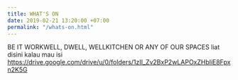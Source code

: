 ```yaml
---
title: WHAT'S ON
date: 2019-02-21 13:20:00 +07:00
permalink: "/whats-on.html"
---
```


BE IT WORKWELL, DWELL, WELLKITCHEN OR ANY OF OUR SPACES liat disini kalau mau isi https://drive.google.com/drive/u/0/folders/1zII_Zv2BxP2wLAPOxZHbliE8Fpxn2K5G